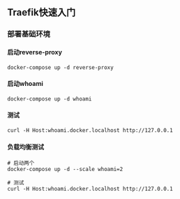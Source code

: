 ## Traefik快速入门
### 部署基础环境
#### 启动reverse-proxy
```shell
docker-compose up -d reverse-proxy
```

#### 启动whoami
```shell
docker-compose up -d whoami
```

#### 测试
```shell
curl -H Host:whoami.docker.localhost http://127.0.0.1
```

#### 负载均衡测试
```shell
# 启动两个
docker-compose up -d --scale whoami=2

# 测试
curl -H Host:whoami.docker.localhost http://127.0.0.1
```